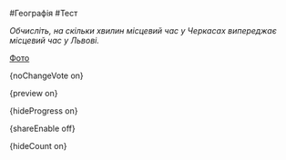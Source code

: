 #Географія #Тест

*Обчисліть, на скільки хвилин місцевий час у Черкасах випереджає місцевий час у Львові.*

[Фото](https://zno.osvita.ua//doc/images/znotest/83/8362/49-52.jpg)

{noChangeVote on}

{preview on}

{hideProgress on}

{shareEnable off}

{hideCount on}

